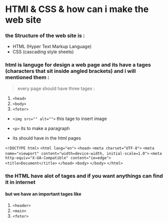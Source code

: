 # HTMl & CSS & how can i make the web site 

### the Structure of the web site is :
- HTML (Hyper Text Markup Language)
- CSS (cascading style sheets)

### html is languge for design a web page and its have a tages (characters that sit inside angled brackets) and i will mentioned them :
 > every page should have three tages : 
 1. `<head>`
 2. `<body>`
 3. `<foter> `

- `<img src="" alt="">` this tage to insert image 

- `<p>` its to make a paragraph
- its should have in the html pages  

`<!DOCTYPE html>`
`<html lang="en">`
`<head>`
    `<meta charset="UTF-8">`
    `<meta name="viewport" content="width=device-width, initial-scale=1.0">`
    `<meta http-equiv="X-UA-Compatible" content="ie=edge">`
    `<title>Document</title>`
`</head>`
`<body>`
`</body>`
`</html>` 
### the HTML have alot of tages and if you want anythings can find it in internet 
####  but we have an important tages like 
1. `<header>`
2. `<main>`
3. `<foter>`



